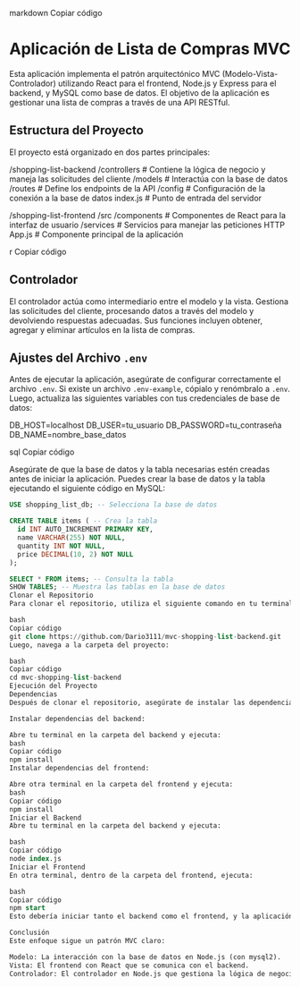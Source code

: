 markdown
Copiar código
# Aplicación de Lista de Compras MVC

Esta aplicación implementa el patrón arquitectónico MVC (Modelo-Vista-Controlador) utilizando React para el frontend, Node.js y Express para el backend, y MySQL como base de datos. El objetivo de la aplicación es gestionar una lista de compras a través de una API RESTful.

## Estructura del Proyecto

El proyecto está organizado en dos partes principales:

/shopping-list-backend /controllers # Contiene la lógica de negocio y maneja las solicitudes del cliente /models # Interactúa con la base de datos /routes # Define los endpoints de la API /config # Configuración de la conexión a la base de datos index.js # Punto de entrada del servidor

/shopping-list-frontend /src /components # Componentes de React para la interfaz de usuario /services # Servicios para manejar las peticiones HTTP App.js # Componente principal de la aplicación

r
Copiar código

## Controlador

El controlador actúa como intermediario entre el modelo y la vista. Gestiona las solicitudes del cliente, procesando datos a través del modelo y devolviendo respuestas adecuadas. Sus funciones incluyen obtener, agregar y eliminar artículos en la lista de compras.

## Ajustes del Archivo `.env`

Antes de ejecutar la aplicación, asegúrate de configurar correctamente el archivo `.env`. Si existe un archivo `.env-example`, cópialo y renómbralo a `.env`. Luego, actualiza las siguientes variables con tus credenciales de base de datos:

DB_HOST=localhost DB_USER=tu_usuario DB_PASSWORD=tu_contraseña DB_NAME=nombre_base_datos

sql
Copiar código

Asegúrate de que la base de datos y la tabla necesarias estén creadas antes de iniciar la aplicación. Puedes crear la base de datos y la tabla ejecutando el siguiente código en MySQL:

```sql
USE shopping_list_db; -- Selecciona la base de datos

CREATE TABLE items ( -- Crea la tabla
  id INT AUTO_INCREMENT PRIMARY KEY,
  name VARCHAR(255) NOT NULL,
  quantity INT NOT NULL,
  price DECIMAL(10, 2) NOT NULL
);

SELECT * FROM items; -- Consulta la tabla
SHOW TABLES; -- Muestra las tablas en la base de datos
Clonar el Repositorio
Para clonar el repositorio, utiliza el siguiente comando en tu terminal:

bash
Copiar código
git clone https://github.com/Dario3111/mvc-shopping-list-backend.git
Luego, navega a la carpeta del proyecto:

bash
Copiar código
cd mvc-shopping-list-backend
Ejecución del Proyecto
Dependencias
Después de clonar el repositorio, asegúrate de instalar las dependencias para el backend y el frontend.

Instalar dependencias del backend:

Abre tu terminal en la carpeta del backend y ejecuta:
bash
Copiar código
npm install
Instalar dependencias del frontend:

Abre otra terminal en la carpeta del frontend y ejecuta:
bash
Copiar código
npm install
Iniciar el Backend
Abre tu terminal en la carpeta del backend y ejecuta:

bash
Copiar código
node index.js
Iniciar el Frontend
En otra terminal, dentro de la carpeta del frontend, ejecuta:

bash
Copiar código
npm start
Esto debería iniciar tanto el backend como el frontend, y la aplicación estará lista para usar.

Conclusión
Este enfoque sigue un patrón MVC claro:

Modelo: La interacción con la base de datos en Node.js (con mysql2).
Vista: El frontend con React que se comunica con el backend.
Controlador: El controlador en Node.js que gestiona la lógica de negocio y conecta la base de datos con el frontend.
